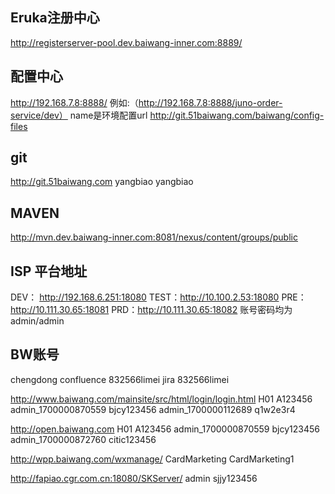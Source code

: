 ## Eruka注册中心
http://registerserver-pool.dev.baiwang-inner.com:8889/

## 配置中心
http://192.168.7.8:8888/
例如:（http://192.168.7.8:8888/juno-order-service/dev）
name是环境配置url
http://git.51baiwang.com/baiwang/config-files

## git
http://git.51baiwang.com
yangbiao	yangbiao

## MAVEN
http://mvn.dev.baiwang-inner.com:8081/nexus/content/groups/public


## ISP 平台地址
DEV： http://192.168.6.251:18080 
TEST：http://10.100.2.53:18080 
PRE：http://10.111.30.65:18081 
PRD：http://10.111.30.65:18082 
账号密码均为  admin/admin





## BW账号
chengdong
confluence	832566limei
jira	832566limei

http://www.baiwang.com/mainsite/src/html/login/login.html
H01	A123456
admin_1700000870559	bjcy123456
admin_1700000112689	q1w2e3r4

http://open.baiwang.com
H01	A123456
admin_1700000870559	bjcy123456
admin_1700000872760	citic123456

http://wpp.baiwang.com/wxmanage/
CardMarketing	CardMarketing1

http://fapiao.cgr.com.cn:18080/SKServer/
admin	sjjy123456